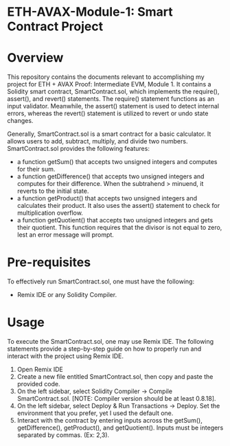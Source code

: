 # ETH-AVAX-Module-1: Smart Contract Project

# Overview
This repository contains the documents relevant to accomplishing my project for ETH + AVAX Proof: Intermediate EVM, Module 1. It contains a Solidity smart contract, SmartContract.sol, which implements the require(), assert(), and revert() statements. The require() statement functions as an input validator. Meanwhile, the assert() statement is used to detect internal errors, whereas the revert() statement is utilized to revert or undo state changes.

Generally, SmartContract.sol is a smart contract for a basic calculator. It allows users to add, subtract, multiply, and divide two numbers. SmartContract.sol provides the following features:

- a function getSum() that accepts two unsigned integers and computes for their sum.
- a function getDifference() that accepts two unsigned integers and computes for their difference. When the subtrahend > minuend, it reverts to the initial state.
- a function getProduct() that accepts two unsigned integers and calculates their product. It also uses the assert() statement to check for multiplication overflow.
- a function getQuotient() that accepts two unsigned integers and gets their quotient. This function requires that the divisor is not equal to zero, lest an error message will prompt.

# Pre-requisites
To effectively run SmartContract.sol, one must have the following:
- Remix IDE or any Solidity Compiler.

# Usage
To execute the SmartContract.sol, one may use Remix IDE. The following statements provide a step-by-step guide on how to properly run and interact with the project using Remix IDE.

1. Open Remix IDE
2. Create a new file entitled SmartContract.sol, then copy and paste the provided code.
3. On the left sidebar, select Solidity Compiler -> Compile SmartContract.sol. [NOTE: Compiler version should be at least 0.8.18].
4. On the left sidebar, select Deploy & Run Transactions -> Deploy. Set the environment that you prefer, yet I used the default one.
5. Interact with the contract by entering inputs across the getSum(), getDifference(), getProduct(), and getQuotient(). Inputs must be integers separated by commas. (Ex: 2,3).  
